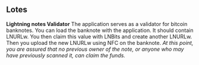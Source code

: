## Lotes

**Lightning notes Validator**
The application serves as a validator for bitcoin banknotes.
You can load the banknote with the application. It should contain LNURLw. You then claim this value with LNBits and create another LNURLw. Then you upload the new LNURLw using NFC on the banknote. _At this point, you are assured that no previous owner of the note, or anyone who may have previously scanned it, can claim the funds._
